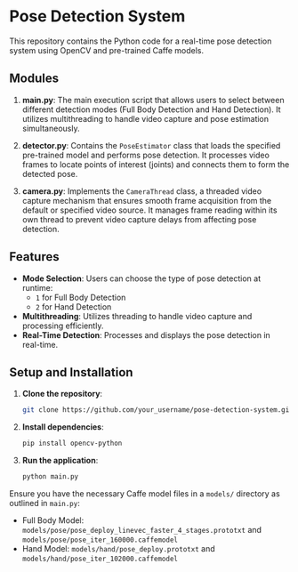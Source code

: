 
# Pose Detection System

This repository contains the Python code for a real-time pose detection system using OpenCV and pre-trained Caffe models.

## Modules

1. **main.py**: The main execution script that allows users to select between different detection modes (Full Body Detection and Hand Detection). It utilizes multithreading to handle video capture and pose estimation simultaneously.
   
2. **detector.py**: Contains the `PoseEstimator` class that loads the specified pre-trained model and performs pose detection. It processes video frames to locate points of interest (joints) and connects them to form the detected pose.

3. **camera.py**: Implements the `CameraThread` class, a threaded video capture mechanism that ensures smooth frame acquisition from the default or specified video source. It manages frame reading within its own thread to prevent video capture delays from affecting pose detection.

## Features

- **Mode Selection**: Users can choose the type of pose detection at runtime:
  - `1` for Full Body Detection
  - `2` for Hand Detection
- **Multithreading**: Utilizes threading to handle video capture and processing efficiently.
- **Real-Time Detection**: Processes and displays the pose detection in real-time.

## Setup and Installation

1. **Clone the repository**:
   ```bash
   git clone https://github.com/your_username/pose-detection-system.git
   ```
2. **Install dependencies**:
   ```bash
   pip install opencv-python
   ```
3. **Run the application**:
   ```bash
   python main.py
   ```

Ensure you have the necessary Caffe model files in a `models/` directory as outlined in `main.py`:

- Full Body Model: `models/pose/pose_deploy_linevec_faster_4_stages.prototxt` and `models/pose/pose_iter_160000.caffemodel`
- Hand Model: `models/hand/pose_deploy.prototxt` and `models/hand/pose_iter_102000.caffemodel`
